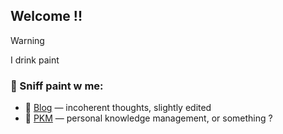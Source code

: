 ## Welcome !!

> [!warning]
> I drink paint

### 🧭 Sniff paint w me:
- 📝 [Blog](https://www.kainoaho.com) — incoherent thoughts, slightly edited
- 🧠 [PKM](https://pkm.kainoaho.com) — personal knowledge management, or something ?
<!--
**Kainoa-h/Kainoa-h** is a ✨ _special_ ✨ repository because its `README.md` (this file) appears on your GitHub profile.

Here are some ideas to get you started:

- 🔭 I’m currently working on ...
- 🌱 I’m currently learning ...
- 👯 I’m looking to collaborate on ...
- 🤔 I’m looking for help with ...
- 💬 Ask me about ...
- 📫 How to reach me: ...
- 😄 Pronouns: ...
- ⚡ Fun fact: ...
-->
